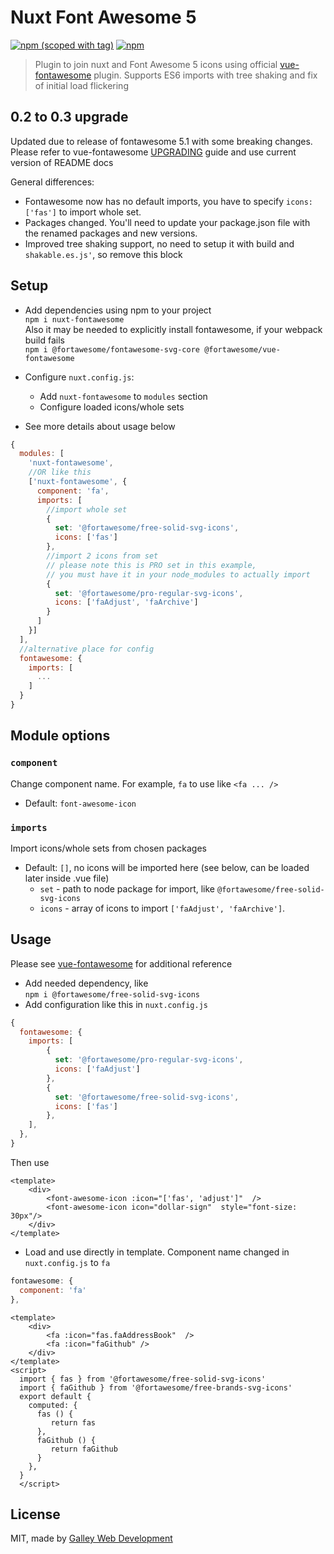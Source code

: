 # Nuxt Font Awesome 5
[![npm (scoped with tag)](https://img.shields.io/npm/v/nuxt-fontawesome/latest.svg?style=flat-square)](https://npmjs.com/package/nuxt-fontawesome)
[![npm](https://img.shields.io/npm/dt/nuxt-fontawesome.svg?style=flat-square)](https://npmjs.com/package/nuxt-fontawesome)

> Plugin to join nuxt and Font Awesome 5 icons using official [vue-fontawesome](https://github.com/FortAwesome/vue-fontawesome) plugin. 
Supports ES6 imports with tree shaking and fix of initial load flickering

## 0.2 to 0.3 upgrade
Updated due to release of fontawesome 5.1 with some breaking changes. Please refer to vue-fontawesome [UPGRADING](https://github.com/FortAwesome/vue-fontawesome/blob/master/UPGRADING.md) guide and use current version of README docs

General differences:
- Fontawesome now has no default imports, you have to specify `icons: ['fas']` to import whole set.
- Packages changed. You'll need to update your package.json file with the renamed packages and new versions.
- Improved tree shaking support, no need to setup it with build and `shakable.es.js'`, so remove this block

## Setup
- Add dependencies using npm to your project <br/>
`npm i nuxt-fontawesome` <br/>
Also it may be needed to explicitly install fontawesome, if your webpack build fails<br/>
`npm i @fortawesome/fontawesome-svg-core @fortawesome/vue-fontawesome`
- Configure `nuxt.config.js`:
  - Add `nuxt-fontawesome` to `modules` section
  - Configure loaded icons/whole sets
  
- See more details about usage below
```js
{
  modules: [
    'nuxt-fontawesome',
    //OR like this
    ['nuxt-fontawesome', {
      component: 'fa', 
      imports: [
        //import whole set
        {
          set: '@fortawesome/free-solid-svg-icons',
          icons: ['fas']
        },
        //import 2 icons from set 
        // please note this is PRO set in this example, 
        // you must have it in your node_modules to actually import
        {
          set: '@fortawesome/pro-regular-svg-icons',
          icons: ['faAdjust', 'faArchive']
        }
      ]
    }]
  ],
  //alternative place for config
  fontawesome: {
    imports: [
      ...
    ]
  }
}
````
## Module options

### `component`
Change component name. For example, `fa` to use like
`<fa ... />`
- Default: `font-awesome-icon`

### `imports`
Import icons/whole sets from chosen packages
- Default: `[]`, no icons will be imported here (see below, can be loaded later inside .vue file)
  - `set` - path to node package for import, like `@fortawesome/free-solid-svg-icons`
  - `icons` - array of icons to import `['faAdjust', 'faArchive']`.


## Usage
Please see [vue-fontawesome](https://github.com/FortAwesome/vue-fontawesome) for additional reference

- Add needed dependency, like <br/>
`npm i @fortawesome/free-solid-svg-icons`
- Add configuration like this in `nuxt.config.js`
```js
{
  fontawesome: {
    imports: [
        {
          set: '@fortawesome/pro-regular-svg-icons',
          icons: ['faAdjust']
        },
        {
          set: '@fortawesome/free-solid-svg-icons',
          icons: ['fas']
        },
    ],
  },
}
```
Then use
```vue
<template>
    <div>
        <font-awesome-icon :icon="['fas', 'adjust']"  />
        <font-awesome-icon icon="dollar-sign"  style="font-size: 30px"/>
    </div>
</template>
```

- Load and use directly in template. Component name changed in `nuxt.config.js` to `fa`
```js
fontawesome: {
  component: 'fa'
},
```

```vue
<template>
    <div>
        <fa :icon="fas.faAddressBook"  />
        <fa :icon="faGithub" />
    </div>
</template>
<script>
  import { fas } from '@fortawesome/free-solid-svg-icons'
  import { faGithub } from '@fortawesome/free-brands-svg-icons'
  export default {
    computed: {
      fas () {
         return fas
      },
      faGithub () {
         return faGithub
      }
    },
  }
  </script>
```
## License
MIT, made by [Galley Web Development](https://galley.online/)
